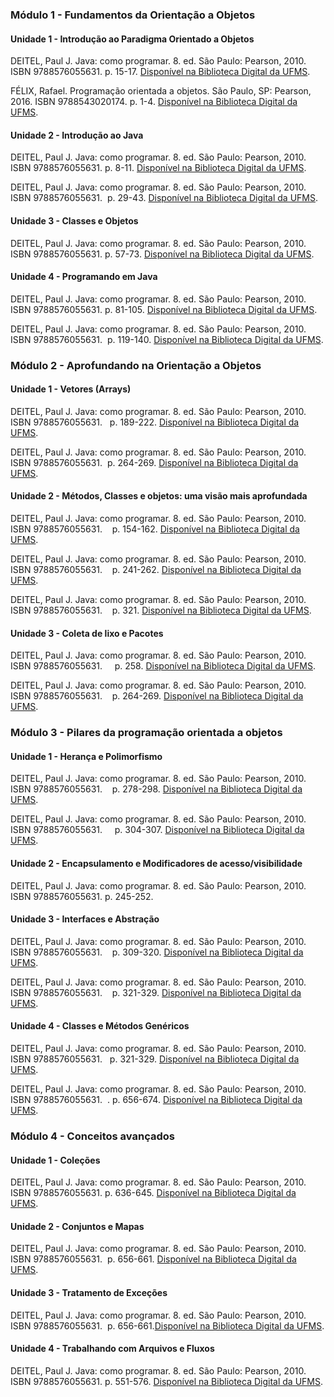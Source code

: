 ### Módulo 1 - Fundamentos da Orientação a Objetos

#### Unidade 1 - Introdução ao Paradigma Orientado a Objetos
DEITEL, Paul J. Java: como programar. 8. ed. São Paulo: Pearson, 2010. ISBN 9788576055631. p. 15-17. [Disponível na Biblioteca Digital da UFMS](https://www.google.com/url?q=https://pergamum.ufms.br/&sa=D&source=editors&ust=1723047622455958&usg=AOvVaw1rjEexIZL1lQvysmqoKBdu).

FÉLIX, Rafael. Programação orientada a objetos. São Paulo, SP: Pearson, 2016. ISBN 9788543020174. p. 1-4. [Disponível na Biblioteca Digital da UFMS](https://www.google.com/url?q=https://pergamum.ufms.br/&sa=D&source=editors&ust=1723047622456490&usg=AOvVaw1nx_PTj-Tp-vXlvYQSN9AP).

#### Unidade 2 - Introdução ao Java
DEITEL, Paul J. Java: como programar. 8. ed. São Paulo: Pearson, 2010. ISBN 9788576055631. p. 8-11. [Disponível na Biblioteca Digital da UFMS](https://www.google.com/url?q=https://pergamum.ufms.br/&sa=D&source=editors&ust=1723047622459034&usg=AOvVaw2_-hWKSFKIfiT6uHpg0AOW).

DEITEL, Paul J. Java: como programar. 8. ed. São Paulo: Pearson, 2010. ISBN 9788576055631.  p. 29-43. [Disponível na Biblioteca Digital da UFMS](https://www.google.com/url?q=https://pergamum.ufms.br/&sa=D&source=editors&ust=1723047622459477&usg=AOvVaw04h1laB9xRVUFg22F5ta_r).
#### Unidade 3 - Classes e Objetos
DEITEL, Paul J. Java: como programar. 8. ed. São Paulo: Pearson, 2010. ISBN 9788576055631. p. 57-73. [Disponível na Biblioteca Digital da UFMS](https://www.google.com/url?q=https://pergamum.ufms.br/&sa=D&source=editors&ust=1723047622461656&usg=AOvVaw2528I_PlCW-_EuIJtz59sV).
#### Unidade 4 - Programando em Java
DEITEL, Paul J. Java: como programar. 8. ed. São Paulo: Pearson, 2010. ISBN 9788576055631. p. 81-105. [Disponível na Biblioteca Digital da UFMS](https://www.google.com/url?q=https://pergamum.ufms.br/&sa=D&source=editors&ust=1723047622464088&usg=AOvVaw3FLN-5RE6608G8HxaUOqC2).

DEITEL, Paul J. Java: como programar. 8. ed. São Paulo: Pearson, 2010. ISBN 9788576055631.  p. 119-140. [Disponível na Biblioteca Digital da UFMS](https://www.google.com/url?q=https://pergamum.ufms.br/&sa=D&source=editors&ust=1723047622464477&usg=AOvVaw0n_i3KFGbUasSCsog6uj5R).
### Módulo 2 - Aprofundando na Orientação a Objetos

#### Unidade 1 - Vetores (Arrays)
DEITEL, Paul J. Java: como programar. 8. ed. São Paulo: Pearson, 2010. ISBN 9788576055631.   p. 189-222. [Disponível na Biblioteca Digital da UFMS](https://www.google.com/url?q=https://pergamum.ufms.br/&sa=D&source=editors&ust=1723047622467979&usg=AOvVaw1NLmDkaiBR1AbF47R3K3AY).

DEITEL, Paul J. Java: como programar. 8. ed. São Paulo: Pearson, 2010. ISBN 9788576055631.  p. 264-269. [Disponível na Biblioteca Digital da UFMS](https://www.google.com/url?q=https://pergamum.ufms.br/&sa=D&source=editors&ust=1723047622468364&usg=AOvVaw2oQpKmUc5epekAzzxcHJT5).
#### Unidade 2 - Métodos, Classes e objetos: uma visão mais aprofundada 
DEITEL, Paul J. Java: como programar. 8. ed. São Paulo: Pearson, 2010. ISBN 9788576055631.    p. 154-162. [Disponível na Biblioteca Digital da UFMS](https://www.google.com/url?q=https://pergamum.ufms.br/&sa=D&source=editors&ust=1723047622470277&usg=AOvVaw0B00m56sSSoVLJyKD6woIL).

DEITEL, Paul J. Java: como programar. 8. ed. São Paulo: Pearson, 2010. ISBN 9788576055631.    p. 241-262. [Disponível na Biblioteca Digital da UFMS](https://www.google.com/url?q=https://pergamum.ufms.br/&sa=D&source=editors&ust=1723047622470661&usg=AOvVaw1pPMmj2KIa_wLUidJ5OnlQ).

DEITEL, Paul J. Java: como programar. 8. ed. São Paulo: Pearson, 2010. ISBN 9788576055631.    p. 321. [Disponível na Biblioteca Digital da UFMS](https://www.google.com/url?q=https://pergamum.ufms.br/&sa=D&source=editors&ust=1723047622471227&usg=AOvVaw0cI253s9D464Mpm1mzmaWj).
#### Unidade 3 - Coleta de lixo e Pacotes
DEITEL, Paul J. Java: como programar. 8. ed. São Paulo: Pearson, 2010. ISBN 9788576055631.     p. 258. [Disponível na Biblioteca Digital da UFMS](https://www.google.com/url?q=https://pergamum.ufms.br/&sa=D&source=editors&ust=1723047622473373&usg=AOvVaw0MfhRPUmvCBvNDEVnvkQ25).

DEITEL, Paul J. Java: como programar. 8. ed. São Paulo: Pearson, 2010. ISBN 9788576055631.    p. 264-269. [Disponível na Biblioteca Digital da UFMS](https://www.google.com/url?q=https://pergamum.ufms.br/&sa=D&source=editors&ust=1723047622473921&usg=AOvVaw08z2VyqVZwqC7EYyzJ8K1T).

### Módulo 3 - Pilares da programação orientada a objetos

#### Unidade 1 - Herança e Polimorfismo
DEITEL, Paul J. Java: como programar. 8. ed. São Paulo: Pearson, 2010. ISBN 9788576055631.    p. 278-298. [Disponível na Biblioteca Digital da UFMS](https://www.google.com/url?q=https://pergamum.ufms.br/&sa=D&source=editors&ust=1723047622477125&usg=AOvVaw1ALR7mMt4FPIUX2D1WIBe2).

DEITEL, Paul J. Java: como programar. 8. ed. São Paulo: Pearson, 2010. ISBN 9788576055631.     p. 304-307. [Disponível na Biblioteca Digital da UFMS](https://www.google.com/url?q=https://pergamum.ufms.br/&sa=D&source=editors&ust=1723047622477598&usg=AOvVaw3-GdKTk38uckKpKQLFuUfK).
#### Unidade 2 - Encapsulamento e Modificadores de acesso/visibilidade
DEITEL, Paul J. Java: como programar. 8. ed. São Paulo: Pearson, 2010. ISBN 9788576055631. p. 245-252.
#### Unidade 3 - Interfaces e Abstração
DEITEL, Paul J. Java: como programar. 8. ed. São Paulo: Pearson, 2010. ISBN 9788576055631.    p. 309-320. [Disponível na Biblioteca Digital da UFMS](https://www.google.com/url?q=https://pergamum.ufms.br/&sa=D&source=editors&ust=1723047622482197&usg=AOvVaw2CEBdPa5EERaqXOes6gC6N).

DEITEL, Paul J. Java: como programar. 8. ed. São Paulo: Pearson, 2010. ISBN 9788576055631.    p. 321-329. [Disponível na Biblioteca Digital da UFMS](https://www.google.com/url?q=https://pergamum.ufms.br/&sa=D&source=editors&ust=1723047622482593&usg=AOvVaw3350qOL207vHjtImnO__RP).
#### Unidade 4 - Classes e Métodos Genéricos
DEITEL, Paul J. Java: como programar. 8. ed. São Paulo: Pearson, 2010. ISBN 9788576055631.   p. 321-329. [Disponível na Biblioteca Digital da UFMS](https://www.google.com/url?q=https://pergamum.ufms.br/&sa=D&source=editors&ust=1723047622485019&usg=AOvVaw1zjTVv_SOS-dQHUpAuhCO_).

DEITEL, Paul J. Java: como programar. 8. ed. São Paulo: Pearson, 2010. ISBN 9788576055631.  . p. 656-674. [Disponível na Biblioteca Digital da UFMS](https://www.google.com/url?q=https://pergamum.ufms.br/&sa=D&source=editors&ust=1723047622485401&usg=AOvVaw3hsHZ0i6DX6ITz2rsT7vGX).
### Módulo 4 - Conceitos avançados

#### Unidade 1 - Coleções
DEITEL, Paul J. Java: como programar. 8. ed. São Paulo: Pearson, 2010. ISBN 9788576055631. p. 636-645. [Disponível na Biblioteca Digital da UFMS](https://www.google.com/url?q=https://pergamum.ufms.br/&sa=D&source=editors&ust=1723047622488679&usg=AOvVaw1CziFUJLxKLXIsIPaTlgUQ).
#### Unidade 2 - Conjuntos e Mapas
DEITEL, Paul J. Java: como programar. 8. ed. São Paulo: Pearson, 2010. ISBN 9788576055631.  p. 656-661. [Disponível na Biblioteca Digital da UFMS](https://www.google.com/url?q=https://pergamum.ufms.br/&sa=D&source=editors&ust=1723047622490746&usg=AOvVaw1pMy3XSsBcgWqCSr1QNxum).
#### Unidade 3 - Tratamento de Exceções
DEITEL, Paul J. Java: como programar. 8. ed. São Paulo: Pearson, 2010. ISBN 9788576055631.  p. 656-661.[Disponível na Biblioteca Digital da UFMS](https://www.google.com/url?q=https://pergamum.ufms.br/&sa=D&source=editors&ust=1723047622492682&usg=AOvVaw1algRfc9d_8w2fTX0R1xoF).
#### Unidade 4 - Trabalhando com Arquivos e Fluxos
DEITEL, Paul J. Java: como programar. 8. ed. São Paulo: Pearson, 2010. ISBN 9788576055631. p. 551-576. [Disponível na Biblioteca Digital da UFMS](https://www.google.com/url?q=https://pergamum.ufms.br/&sa=D&source=editors&ust=1723047622495245&usg=AOvVaw17v9Hcw5HX_AdVFoFmdrVX).